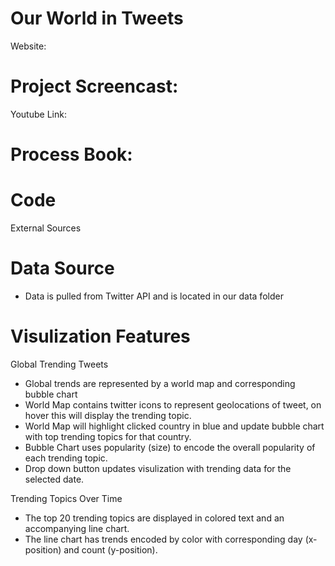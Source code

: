 # Our World in Tweets

Website: 

# Project Screencast:

Youtube Link: 

# Process Book: 


# Code
External Sources


# Data Source
* Data is pulled from Twitter API and is located in our data folder


# Visulization Features

Global Trending Tweets
* Global trends are represented by a world map and corresponding bubble chart
* World Map contains twitter icons to represent geolocations of tweet, on hover this will display the trending topic.
* World Map will highlight clicked country in blue and update bubble chart with top trending topics for that country.
* Bubble Chart uses popularity (size) to encode the overall popularity of each trending topic.
* Drop down button updates visulization with trending data for the selected date. 


Trending Topics Over Time
* The top 20 trending topics are displayed in colored text and an accompanying line chart. 
* The line chart has trends encoded by color with corresponding day (x-position) and count (y-position).






